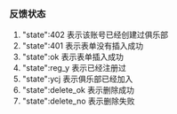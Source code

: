 ### 反馈状态
1. "state":402 表示该账号已经创建过俱乐部
2. "state":401 表示表单没有插入成功
3. "state":ok 表示表单插入成功
4. "state":reg_y 表示已经注册过
5. "state":ycj 表示俱乐部已经加入
6. "state":delete_ok 表示删除成功
7. "state":delete_no 表示删除失败

